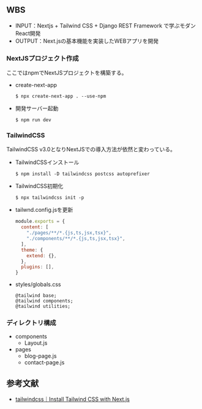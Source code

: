 ## WBS
* INPUT：Nextjs + Tailwind CSS +  Django REST Framework で学ぶモダンReact開発 
* OUTPUT：Next.jsの基本機能を実装したWEBアプリを開発

### NextJSプロジェクト作成
ここではnpmでNextJSプロジェクトを構築する。

* create-next-app
  ```
  $ npx create-next-app . --use-npm
  ```

* 開発サーバー起動 
  ```
  $ npm run dev
  ```

### TailwindCSS
TailwindCSS v3.0となりNextJSでの導入方法が依然と変わっている。

* TailwindCSSインストール
  ```
  $ npm install -D tailwindcss postcss autoprefixer
  ```

* TailwindCSS初期化
  ```
  $ npx tailwindcss init -p
  ```

* tailwnd.config.jsを更新
  ```js
  module.exports = {
    content: [
      "./pages/**/*.{js,ts,jsx,tsx}",
      "./components/**/*.{js,ts,jsx,tsx}",
    ],
    theme: {
      extend: {},
    },
    plugins: [],
  }
  ```

* styles/globals.css
  ```
  @tailwind base;
  @tailwind components;
  @tailwind utilities;
  ```

### ディレクトリ構成
* components
  * Layout.js
* pages
  * blog-page.js
  * contact-page.js

## 参考文献
* [tailwindcss｜Install Tailwind CSS with Next.js](https://tailwindcss.com/docs/guides/nextjs)
